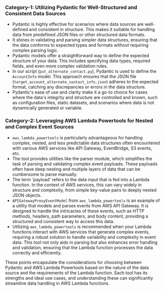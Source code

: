 ### **Category-1: Utilizing Pydantic for Well-Structured and Consistent Data Sources**

- Pydantic is highly effective for scenarios where data sources are well-defined and consistent in structure. This makes it suitable for handling data from predefined JSON files or other structured data formats.
- It shines in validating and parsing simpler data structures, ensuring that the data conforms to expected types and formats without requiring complex parsing logic.
- Pydantic models offer a straightforward way to define the expected structure of your data. This includes specifying data types, required fields, and even more complex validation rules.
- In our script (`put_alternate_contact.py`), Pydantic is used to define the `AccountInfo` model. This approach ensures that the JSON file (`target_account_alternate_contact_info.json`) adheres to the expected format, catching any discrepancies or errors in the data structure.
- Pydantic's ease of use and clarity make it a go-to choice for cases where the data's integrity and structure are controlled and known, such as configuration files, static datasets, and scenarios where data is not dynamically generated or variable.

### **Category-2: Leveraging AWS Lambda Powertools for Nested and Complex Event Sources**

- `aws_lambda_powertools` is particularly advantageous for handling complex, nested, and less predictable data structures often encountered with various AWS services like API Gateway, EventBridge, S3 events, etc.
- The tool provides utilities like the parser module, which simplifies the task of parsing and validating complex event payloads. These payloads often have deep nesting and multiple layers of data that can be cumbersome to parse manually.
- The term 'payload' refers to the data input that is fed into a Lambda function. In the context of AWS services, this can vary widely in structure and complexity, from simple key-value pairs to deeply nested JSON objects.
- `APIGatewayProxyEventModel` from `aws_lambda_powertools` is an example of a utility that models and parses events from AWS API Gateway. It is designed to handle the intricacies of these events, such as HTTP methods, headers, path parameters, and body content, providing a structured and consistent way to access this data.
- Utilizing `aws_lambda_powertools` is recommended when your Lambda functions interact with AWS services that generate complex events, requiring a robust solution to handle variability and complexity in event data. This tool not only aids in parsing but also enhances error handling and validation, ensuring that the Lambda function processes the data correctly and efficiently.

These points encapsulate the considerations for choosing between Pydantic and AWS Lambda Powertools based on the nature of the data source and the requirements of the Lambda function. Each tool has its strengths and ideal use cases, and understanding these can significantly streamline data handling in AWS Lambda functions.
